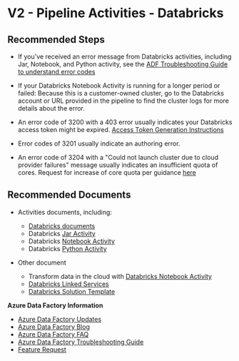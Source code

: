 <properties
  pagetitle="V2 - Pipeline Activities - Databricks&#xD;"
  service=""
  resource=""
  ms.author="chez,haoc,rakatuko,dfandel,susabat"
  selfhelptype="Generic"
  supporttopicids="32629480"
  resourcetags=""
  productpesids="15613"
  cloudenvironments="public,fairfax,usnat,ussec"
  articleid="3d7b6288-51d3-4d2d-b4f7-0822b21160f5"
  ownershipid="AzureData_DataFactory" />
# V2 - Pipeline Activities - Databricks

## **Recommended Steps**

* If you've received an error message from Databricks activities, including Jar, Notebook, and Python activity, see the [ADF Troubleshooting Guide to understand error codes](https://docs.microsoft.com/azure/data-factory/data-factory-troubleshoot-guide#azure-databricks)

* If your Databricks Notebook Activity is running for a longer period or failed: Because this is a customer-owned cluster, go to the Databricks account or URL provided in the pipeline to find the cluster logs for more details about the error.

* An error code of 3200 with a 403 error usually indicates your Databricks access token might be expired.  [Access Token Generation Instructions]( https://docs.databricks.com/dev-tools/api/latest/authentication.html#generate-a-personal-access-token )

* Error codes of 3201 usually indicate an authoring error.

* An error code of 3204 with a "Could not launch cluster due to cloud provider failures" message usually indicates an insufficient quota of cores. Request for increase of core quota per guidance [here](https://docs.microsoft.com/azure/azure-portal/supportability/per-vm-quota-requests)

## **Recommended Documents**

* Activities documents, including:
  * [Databricks documents](https://docs.microsoft.com/azure/databricks/)
  * Databricks [Jar Activity](https://docs.microsoft.com/azure/data-factory/transform-data-databricks-jar)
  * Databricks [Notebook Activity](https://docs.microsoft.com/azure/data-factory/transform-data-databricks-notebook)
  * Databricks [Python Activity](https://docs.microsoft.com/azure/data-factory/transform-data-databricks-python)

* Other document
  * Transform data in the cloud with [Databricks Notebook Activity](https://docs.microsoft.com/azure/data-factory/transform-data-using-databricks-notebook)
  * [Databricks Linked Services](https://docs.microsoft.com/azure/data-factory/compute-linked-services#azure-databricks-linked-service)
  * [Databricks Solution Template](https://docs.microsoft.com/azure/data-factory/solution-template-databricks-notebook)

**Azure Data Factory Information** 

* [Azure Data Factory Updates](https://azure.microsoft.com/updates/?query=factory)
* [Azure Data Factory Blog](https://techcommunity.microsoft.com/t5/azure-data-factory/bg-p/AzureDataFactoryBlog)
* [Azure Data Factory FAQ](https://docs.microsoft.com/azure/data-factory/frequently-asked-questions)
* [Azure Data Factory Troubleshooting Guide](https://docs.microsoft.com/azure/data-factory/data-factory-troubleshoot-guide)
* [Feature Request](https://feedback.azure.com/forums/270578-azure-data-factory)